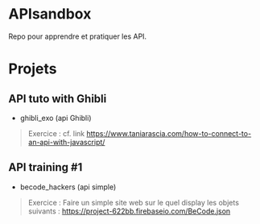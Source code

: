 # APIsandbox

Repo pour apprendre et pratiquer les API. 


# Projets


## API tuto with Ghibli 

- ghibli_exo (api Ghibli)
>Exercice : cf. link https://www.taniarascia.com/how-to-connect-to-an-api-with-javascript/

## API training #1 

- becode_hackers (api simple)
>Exercice : Faire un simple site web sur le quel display les objets suivants :  https://project-622bb.firebaseio.com/BeCode.json  
